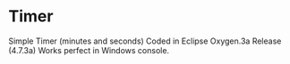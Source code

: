 # Timer
Simple Timer (minutes and seconds)
Coded in Eclipse Oxygen.3a Release (4.7.3a)
Works perfect in Windows console.
